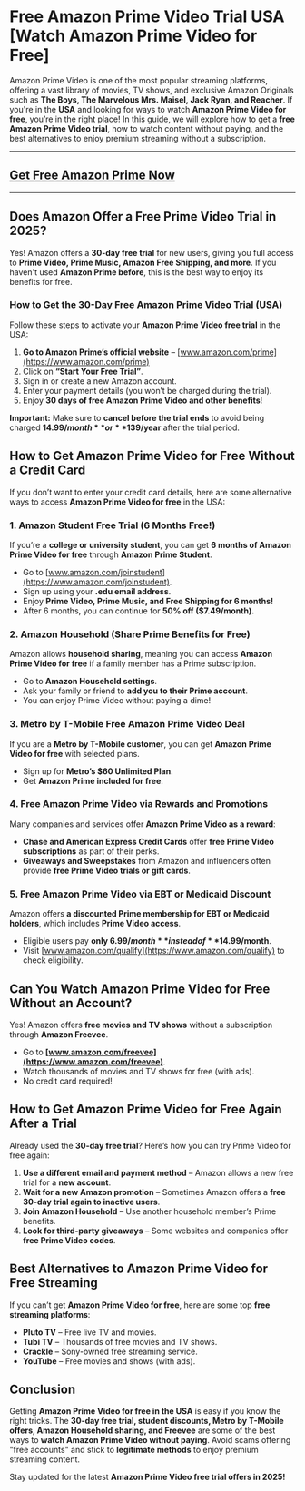 # Free Amazon Prime Video Trial USA [Watch Amazon Prime Video for Free]

Amazon Prime Video is one of the most popular streaming platforms, offering a vast library of movies, TV shows, and exclusive Amazon Originals such as **The Boys, The Marvelous Mrs. Maisel, Jack Ryan, and Reacher**. If you're in the **USA** and looking for ways to watch **Amazon Prime Video for free**, you’re in the right place! In this guide, we will explore how to get a **free Amazon Prime Video trial**, how to watch content without paying, and the best alternatives to enjoy premium streaming without a subscription.

---
## [Get Free Amazon Prime Now](https://9990.site/prime)
---
## Does Amazon Offer a Free Prime Video Trial in 2025?
Yes! Amazon offers a **30-day free trial** for new users, giving you full access to **Prime Video, Prime Music, Amazon Free Shipping, and more**. If you haven't used **Amazon Prime before**, this is the best way to enjoy its benefits for free.

### How to Get the 30-Day Free Amazon Prime Video Trial (USA)
Follow these steps to activate your **Amazon Prime Video free trial** in the USA:
1. **Go to Amazon Prime’s official website** – [www.amazon.com/prime](https://www.amazon.com/prime)
2. Click on **“Start Your Free Trial”**.
3. Sign in or create a new Amazon account.
4. Enter your payment details (you won’t be charged during the trial).
5. Enjoy **30 days of free Amazon Prime Video and other benefits**!

**Important:** Make sure to **cancel before the trial ends** to avoid being charged **$14.99/month** or **$139/year** after the trial period.

## How to Get Amazon Prime Video for Free Without a Credit Card
If you don’t want to enter your credit card details, here are some alternative ways to access **Amazon Prime Video for free** in the USA:

### 1. **Amazon Student Free Trial (6 Months Free!)**
If you’re a **college or university student**, you can get **6 months of Amazon Prime Video for free** through **Amazon Prime Student**.
- Go to [www.amazon.com/joinstudent](https://www.amazon.com/joinstudent).
- Sign up using your **.edu email address**.
- Enjoy **Prime Video, Prime Music, and Free Shipping for 6 months!**
- After 6 months, you can continue for **50% off ($7.49/month).**

### 2. **Amazon Household (Share Prime Benefits for Free)**
Amazon allows **household sharing**, meaning you can access **Amazon Prime Video for free** if a family member has a Prime subscription.
- Go to **Amazon Household settings**.
- Ask your family or friend to **add you to their Prime account**.
- You can enjoy Prime Video without paying a dime!

### 3. **Metro by T-Mobile Free Amazon Prime Video Deal**
If you are a **Metro by T-Mobile customer**, you can get **Amazon Prime Video for free** with selected plans.
- Sign up for **Metro’s $60 Unlimited Plan**.
- Get **Amazon Prime included for free**.

### 4. **Free Amazon Prime Video via Rewards and Promotions**
Many companies and services offer **Amazon Prime Video as a reward**:
- **Chase and American Express Credit Cards** offer **free Prime Video subscriptions** as part of their perks.
- **Giveaways and Sweepstakes** from Amazon and influencers often provide **free Prime Video trials or gift cards**.

### 5. **Free Amazon Prime Video via EBT or Medicaid Discount**
Amazon offers **a discounted Prime membership for EBT or Medicaid holders**, which includes **Prime Video access**.
- Eligible users pay **only $6.99/month** instead of **$14.99/month**.
- Visit [www.amazon.com/qualify](https://www.amazon.com/qualify) to check eligibility.

## Can You Watch Amazon Prime Video for Free Without an Account?
Yes! Amazon offers **free movies and TV shows** without a subscription through **Amazon Freevee**.
- Go to **[www.amazon.com/freevee](https://www.amazon.com/freevee)**.
- Watch thousands of movies and TV shows for free (with ads).
- No credit card required!

## How to Get Amazon Prime Video for Free Again After a Trial
Already used the **30-day free trial**? Here’s how you can try Prime Video for free again:
1. **Use a different email and payment method** – Amazon allows a new free trial for a **new account**.
2. **Wait for a new Amazon promotion** – Sometimes Amazon offers a **free 30-day trial again to inactive users**.
3. **Join Amazon Household** – Use another household member’s Prime benefits.
4. **Look for third-party giveaways** – Some websites and companies offer **free Prime Video codes**.

## Best Alternatives to Amazon Prime Video for Free Streaming
If you can’t get **Amazon Prime Video for free**, here are some top **free streaming platforms**:
- **Pluto TV** – Free live TV and movies.
- **Tubi TV** – Thousands of free movies and TV shows.
- **Crackle** – Sony-owned free streaming service.
- **YouTube** – Free movies and shows (with ads).

## Conclusion
Getting **Amazon Prime Video for free in the USA** is easy if you know the right tricks. The **30-day free trial, student discounts, Metro by T-Mobile offers, Amazon Household sharing, and Freevee** are some of the best ways to **watch Amazon Prime Video without paying**. Avoid scams offering "free accounts" and stick to **legitimate methods** to enjoy premium streaming content.

Stay updated for the latest **Amazon Prime Video free trial offers in 2025!**

